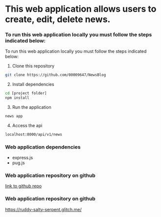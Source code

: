 # This web application allows users to create, edit, delete news.

### To run this web application locally you must follow the steps indicated below:

To run this web application locally you must follow the steps indicated below:

1. Clone this repository
```bash
git clone https://github.com/00009647/NewsBlog
```
2. Install dependencies
```bash
cd [project folder]
npm install
```
3. Run the application
```bash
news app
``` 
4. Access the api
```bash
localhost:8000/api/v1/news
``` 
### Web application dependencies
 - express.js
 - pug.js

### Web application repository on github
[link to github repo](https://github.com/00009647/NewsBlog)

### Web application repository on github
https://ruddy-salty-serpent.glitch.me/